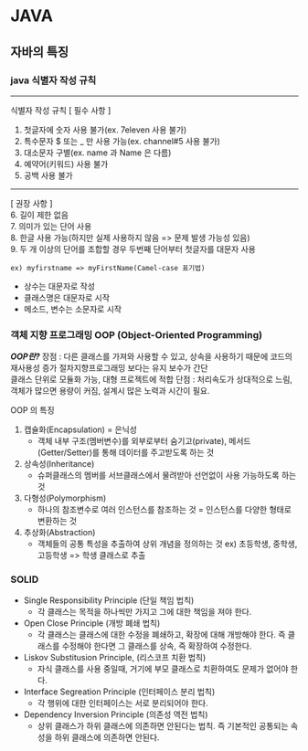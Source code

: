 # JAVA 

## 자바의 특징

### **java 식별자 작성 규칙**
----

식별자 작성 규칙
[ 필수 사항 ]
1. 첫글자에 숫자 사용 불가(ex. 7eleven 사용 불가)
2. 특수문자 $ 또는 _ 만 사용 가능(ex. channel#5 사용 불가)
3. 대소문자 구별(ex. name 과 Name 은 다름)
4. 예약어(키워드) 사용 불가
5. 공백 사용 불가
--------------------------------------------
[ 권장 사항 ]  
6. 길이 제한 없음  
7. 의미가 있는 단어 사용  
8. 한글 사용 가능(하지만 실제 사용하지 않음 => 문제 발생 가능성 있음)  
9. 두 개 이상의 단어를 조합할 경우 두번째 단어부터 첫글자를 대문자 사용  

    ex) myfirstname => myFirstName(Camel-case 표기법)


- 상수는 대문자로 작성 
- 클래스명은 대문자로 시작 
- 메소드, 변수는 소문자로 시작 


### 객체 지향 프로그래밍 OOP (Object-Oriented Programming) 

***OOP란?*** 
    장점 : 다른 클래스를 가져와 사용할 수 있고, 상속을 사용하기 때문에 코드의 재사용성 증가 절차지향프로그래밍 보다는 유지 보수가 간단   
        클래스 단위로 모듈화 가능, 대형 프로젝트에 적합
    단점 : 처리속도가 상대적으로 느림, 객체가 많으면 용량이 커짐, 설계시 많은 노력과 시간이 필요. 


OOP 의 특징 

  1) 캡슐화(Encapsulation) = 은닉성
     - 객체 내부 구조(멤버변수)를 외부로부터 숨기고(private),
       메서드(Getter/Setter)를 통해 데이터를 주고받도록 하는 것
  2) 상속성(Inheritance)
     - 슈퍼클래스의 멤버를 서브클래스에서 물려받아
       선언없이 사용 가능하도록 하는 것
  3) 다형성(Polymorphism)
     - 하나의 참조변수로 여러 인스턴스를 참조하는 것
       = 인스턴스를 다양한 형태로 변환하는 것
  4) 추상화(Abstraction)
     - 객체들의 공통 특성을 추출하여 상위 개념을 정의하는 것
       ex) 초등학생, 중학생, 고등학생 => 학생 클래스로 추출

### SOLID

- Single Responsibility Principle  (단일 책임 법칙)   
    - 각 클래스는 목적을 하나씩만 가지고 그에 대한 책임을 져야 한다.
- Open Close Principle  (개방 폐쇄 법칙)   
    - 각 클래스는 클래스에 대한 수정을 폐쇄하고, 확장에 대해 개방해야 한다. 즉 클래스를 수정해야 한다면 그 클래스를 상속, 즉 확장하여 수정한다. 
- Liskov Substitusion Principle, (리스코프 치환 법칙)   
    - 자식 클래스를 사용 중일때, 거기에 부모 클래스로 치환하여도 문제가 없어야 한다. 
- Interface Segreation Principle (인터페이스 분리 법칙)   
    - 각 행위에 대한 인터페이스는 서로 분리되어야 한다.  
- Dependency Inversion Principle  (의존성 역전 법칙)   
    - 상위 클래스가 하위 클래스에 의존하면 안된다는 법칙. 즉 기본적인 공통되는 속성을 하위 클래스에 의존하면 안된다. 
